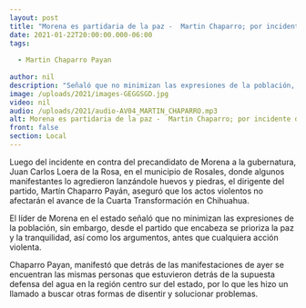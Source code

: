 ```yaml
---
layout: post
title: "Morena es partidaria de la paz -  Martin Chaparro; por incidente de Loera en Rosales "
date: 2021-01-22T20:00:00.000-06:00
tags:
  
  - Martin Chaparro Payan
  
author: nil
description: "Señaló que no minimizan las expresiones de la población, sin embargo, desde el partido que encabeza se prioriza la paz y la tranquilidad"
image: /uploads/2021/images-GEGGSGD.jpg
video: nil
audio: /uploads/2021/audio-AV04_MARTIN_CHAPARRO.mp3
alt: Morena es partidaria de la paz -  Martin Chaparro; por incidente de Loera en Rosales 
front: false
section: Local
---
```


Luego del incidente en contra del precandidato de Morena a la gubernatura, Juan Carlos Loera de la Rosa, en el municipio de Rosales, donde algunos manifestantes lo agredieron lanzándole huevos y piedras, el dirigente del partido, Martín Chaparro Payán, aseguró que los actos violentos no afectarán el avance de la Cuarta Transformación en Chihuahua.

El líder de Morena en el estado señaló que no minimizan las expresiones de la población, sin embargo, desde el partido que encabeza se prioriza la paz y la tranquilidad, así como los argumentos, antes que cualquiera acción violenta.

Chaparro Payan, manifestó que detrás de las manifestaciones de ayer se encuentran las mismas personas que estuvieron detrás de la supuesta defensa del agua en la región centro sur del estado, por lo que les hizo un llamado a buscar otras formas de disentir y solucionar problemas.